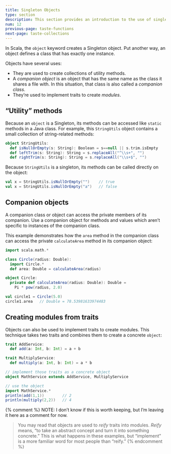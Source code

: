 ```yaml
---
title: Singleton Objects
type: section
description: This section provides an introduction to the use of singleton objects in Scala 3.
num: 12
previous-page: taste-functions
next-page: taste-collections
---
```



In Scala, the `object` keyword creates a Singleton object.
Put another way, an object defines a class that has exactly one instance.

Objects have several uses:

- They are used to create collections of utility methods.
- A _companion object_ is an object that has the same name as the class it shares a file with.
  In this situation, that class is also called a _companion class_.
- They’re used to implement traits to create _modules_.



## “Utility” methods

Because an `object` is a Singleton, its methods can be accessed like `static` methods in a Java class.
For example, this `StringUtils` object contains a small collection of string-related methods:

```scala
object StringUtils:
  def isNullOrEmpty(s: String): Boolean = s==null || s.trim.isEmpty
  def leftTrim(s: String): String = s.replaceAll("^\\s+", "")
  def rightTrim(s: String): String = s.replaceAll("\\s+$", "")
```

Because `StringUtils` is a singleton, its methods can be called directly on the object:

```scala
val x = StringUtils.isNullOrEmpty("")    // true
val x = StringUtils.isNullOrEmpty("a")   // false
```


## Companion objects

A companion class or object can access the private members of its companion.
Use a companion object for methods and values which aren’t specific to instances of the companion class.

This example demonstrates how the `area` method in the companion class can access the private `calculateArea` method in its companion object:

```scala
import scala.math.*

class Circle(radius: Double):
  import Circle.*
  def area: Double = calculateArea(radius)

object Circle:
  private def calculateArea(radius: Double): Double =
    Pi * pow(radius, 2.0)

val circle1 = Circle(5.0)
circle1.area   // Double = 78.53981633974483
```


## Creating modules from traits

Objects can also be used to implement traits to create modules.
This technique takes two traits and combines them to create a concrete `object`:

```scala
trait AddService:
  def add(a: Int, b: Int) = a + b

trait MultiplyService:
  def multiply(a: Int, b: Int) = a * b

// implement those traits as a concrete object
object MathService extends AddService, MultiplyService

// use the object
import MathService.*
println(add(1,1))        // 2
println(multiply(2,2))   // 4
```

{% comment %}
NOTE: I don’t know if this is worth keeping, but I’m leaving it here as a comment for now.

> You may read that objects are used to _reify_ traits into modules.
> _Reify_ means, “to take an abstract concept and turn it into something concrete.” This is what happens in these examples, but “implement” is a more familiar word for most people than “reify.”
{% endcomment %}



